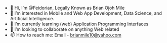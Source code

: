 - 👋 Hi, I’m @Feidorian, Legally Known as Brian Ojoh Mile
- 👀 I’m interested in Mobile and Web App Development, Data Science, and Artificial Intelligence. 
- 🌱 I’m currently learning (web) Application Programming Interfaces
- 💞️ I’m looking to collaborate on anything Web related 
- 📫 How to reach me: Email - brianmile10@yahoo.com

<!---
Feidorian/Feidorian is a ✨ special ✨ repository because its `README.md` (this file) appears on your GitHub profile.
You can click the Preview link to take a look at your changes.
--->
